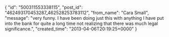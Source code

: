  {
   "id": "500311553338115",
   "post_id": "462493170453287_462528253783112",
   "from_name": "Cara Small",
   "message": "very funny. I have been doing just this with anything I have put into the bank for quite a long time not realizing that there was much legal significance.",
   "created_time": "2013-04-06T20:19:25+0000"
 }
